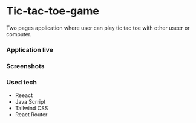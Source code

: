 # Tic-tac-toe-game
Two pages application where user  can play tic tac toe with  other useer or computer.

### Application  live


### Screenshots


### Used tech
* Reeact
* Java Scrript
* Tailwind CSS
* React Router







